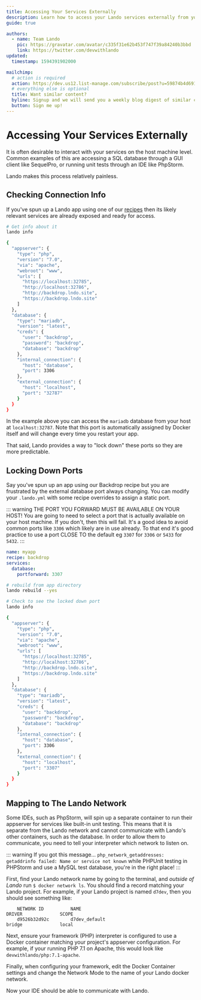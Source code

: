 ```yaml
---
title: Accessing Your Services Externally
description: Learn how to access your Lando services externally from your host machine.
guide: true

authors:
  - name: Team Lando
    pic: https://gravatar.com/avatar/c335f31e62b453f747f39a84240b3bbd
    link: https://twitter.com/devwithlando
updated:
  timestamp: 1594391902000

mailchimp:
  # action is required
  action: https://dev.us12.list-manage.com/subscribe/post?u=59874b4d6910fa65e724a4648&amp;id=613837077f
  # everything else is optional
  title: Want similar content?
  byline: Signup and we will send you a weekly blog digest of similar content to keep you satiated.
  button: Sign me up!
---
```


# Accessing Your Services Externally

It is often desirable to interact with your services on the host machine level. Common examples of this are accessing a SQL database through a GUI client like SequelPro, or running unit tests through an IDE like PhpStorm.

Lando makes this process relatively painless.

## Checking Connection Info

If you've spun up a Lando app using one of our [recipes](https://docs.lando.dev/config/recipes.html) then its likely relevant services are already exposed and ready for access.

```bash
# Get info about it
lando info

{
  "appserver": {
    "type": "php",
    "version": "7.0",
    "via": "apache",
    "webroot": "www",
    "urls": [
      "https://localhost:32785",
      "http://localhost:32786",
      "http://backdrop.lndo.site",
      "https://backdrop.lndo.site"
    ]
  },
  "database": {
    "type": "mariadb",
    "version": "latest",
    "creds": {
      "user": "backdrop",
      "password": "backdrop",
      "database": "backdrop"
    },
    "internal_connection": {
      "host": "database",
      "port": 3306
    },
    "external_connection": {
      "host": "localhost",
      "port": "32787"
    }
  }
}
```

In the example above you can access the `mariadb` database from your host at `localhost:32787`. Note that this port is automatically assigned by Docker itself and will change every time you restart your app.

That said, Lando provides a way to "lock down" these ports so they are more predictable.

## Locking Down Ports

Say you've spun up an app using our Backdrop recipe but you are frustrated by the external database port always changing. You can modify your `.lando.yml` with some recipe overrides to assign a static port.

::: warning THE PORT YOU FORWARD MUST BE AVAILABLE ON YOUR HOST!
You are going to need to select a port that is actually available on your host machine. If you don't, then this will fail. It's a good idea to avoid common ports like `3306` which likely are in use already. To that end it's good practice to use a port CLOSE TO the default eg `3307` for `3306` or `5433` for `5432`.
:::

```yml
name: myapp
recipe: backdrop
services:
  database:
    portforward: 3307
```

```bash
# rebuild from app directory
lando rebuild --yes

# Check to see the locked down port
lando info

{
  "appserver": {
    "type": "php",
    "version": "7.0",
    "via": "apache",
    "webroot": "www",
    "urls": [
      "https://localhost:32785",
      "http://localhost:32786",
      "http://backdrop.lndo.site",
      "https://backdrop.lndo.site"
    ]
  },
  "database": {
    "type": "mariadb",
    "version": "latest",
    "creds": {
      "user": "backdrop",
      "password": "backdrop",
      "database": "backdrop"
    },
    "internal_connection": {
      "host": "database",
      "port": 3306
    },
    "external_connection": {
      "host": "localhost",
      "port": "3307"
    }
  }
}
```

## Mapping to The Lando Network

Some IDEs, such as PhpStorm, will spin up a separate container to run their appserver for services like built-in unit testing.  This means that it is separate from the Lando network and cannot communicate with Lando's other containers, such as the database.  In order to allow them to communicate, you need to tell your interpreter which network to listen on.

::: warning If you got this message...
`php_network_getaddresses: getaddrinfo failed: Name or service not known` while PHPUnit testing in PHPStorm and use a MySQL test database, you're in the right place!
:::

First, find your Lando network name by going to the terminal, and _outside of Lando_ run `$ docker network ls`.  You should find a record matching your Lando project.  For example, if your Lando project is named `d7dev`, then you should see something like:

```
    NETWORK ID          NAME                                        DRIVER              SCOPE
    d9526b32d92c        d7dev_default                               bridge              local

```

Next, ensure your framework (PHP) interpreter is configured to use a Docker container matching your project's appserver configuration.  For example, if your running PHP 7.1 on Apache, this would look like `devwithlando/php:7.1-apache`.

Finally, when configuring your framework, edit the Docker Container settings and change the Network Mode to the name of your Lando docker network.

Now your IDE should be able to communicate with Lando.
